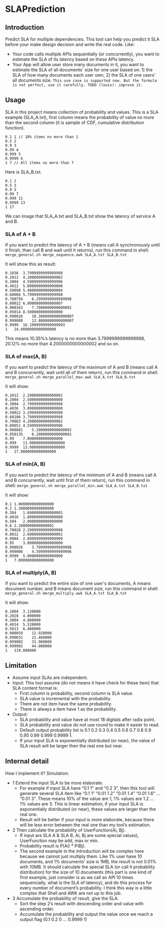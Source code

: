 # SLAPrediction
## Introduction
Predict SLA for multiple dependencies. This tool can help you predict it SLA before your make design decision and write the real code. Like:

* Your code calls multiple APIs sequentially (or concurrently), you want to estimate the SLA of its latency based on these APIs latency.
* Your App will allow user store many documents in it, you want to estimate the SLA of all documents' size for one user based on: 1) the SLA of how many documents each user own, 2) the SLA of one users' all documents size. `This use case is supported now. But the formula is not perfect, use it carefully. TODO (louix): improve it.`

## Usage
SLA in this project means collection of probability and values. This is a SLA example (SLA_A.txt), first column means the probability of value no more than the second column (it is sample of CDF, cumulative distribution function).
```
0.1 1 // 10% items no more than 1
0.5 2
0.9 3
0.99 4
0.999 5
0.9999 6
1 7 // All items no more than 7
```

Here is SLA_B.txt.
```
0.1 2
0.5 3
0.9 5
0.99 7
0.999 11
0.9999 13
1 17
```

We can image that SLA_A.txt and SLA_B.txt show the latency of service A and B.

### SLA of A + B
If you want to predict the latency of A + B (means call A synchronously until it finish, than call B and wait until it returns), run this command in shell:
`merge_general.sh merge_sequence.awk SLA_A.txt SLA_B.txt`

It will show this as result:
```
0.1036	3.7999999999999998
0.2012	4.2000000000000002
0.3004	4.5999999999999996
0.4012	5.0000000000000000
0.50098	5.4000000000000004
0.60066	5.7999999999999998
0.700756	6.2999999999999998
0.80022	6.8000000000000007
0.900343	7.7000000000000002
0.95014	8.5000000000000000
0.990026	10.3000000000000007
0.999008	13.8000000000000007
0.9999	16.1999999999999993
1	24.0000000000000000
```

This means 10.35%’s latency is no more than 3.7999999999999998, 20.12% no more than 4.2000000000000002 and so on.

### SLA of max(A, B)
If you want to predict the latency of the maximum of A and B (means call A and B concurrently, wait until all of them return), run this command in shell:
`merge_general.sh merge_parallel_max.awk SLA_A.txt SLA_B.txt`

It will show:
```
0.1012	2.2000000000000002
0.2004	2.5000000000000000
0.3004	2.7999999999999998
0.4036	3.0000000000000000
0.50022	3.2999999999999998
0.60106	3.7999999999999998
0.70083	4.2000000000000002
0.80051	4.5999999999999996
0.900081	5.2000000000000002
0.950135	6.2000000000000002
0.99	7.0000000000000000
0.999	11.0000000000000000
0.9999	13.0000000000000000
1	17.0000000000000000
```

### SLA of min(A, B)
If you want to predict the latency of the minimum of A and B (means call A and B concurrently, wait until first of them return), run this command in shell:
`merge_general.sh merge_parallel_min.awk SLA_A.txt SLA_B.txt`

It will show:
```
0.1	1.0000000000000000
0.2	1.3000000000000000
0.304	1.6000000000000001
0.4016	1.8000000000000000
0.504	2.0000000000000000
0.6	2.1000000000000001
0.70028	2.2999999999999998
0.8012	2.6000000000000001
0.9004	2.8999999999999999
0.95	3.0000000000000000
0.990026	3.7999999999999998
0.999006	4.5999999999999996
0.9999	5.0000000000000000
1	7.0000000000000000
```


### SLA of multiply(A, B)
If you want to predict the entire size of one user's documents, A means document number, and B means document size, run this command in shell:
`merge_general.sh merge_multiply.awk SLA_A.txt SLA_B.txt`

It will show:
```
0.1004	3.120000
0.2028	4.000000
0.3004	4.800000
0.4014	5.520000
0.5013	6.400000
0.900059	12.920000
0.990031	21.460000
0.999002	31.960000
0.999901	44.000000
1	119.000000
```

## Limitation
* Assume input SLAs are independent.
* Input: This tool assume (do not means it have check for these item) that SLA content format is:
  * First column is probability, second column is SLA value.
  * SLA value is incremental with the probability.
  * There are not item have the same probability.
  * There is always a item have 1 as the probability.
* Output:
  * SLA probability and value have at most 18 digitals after radix point.
  * SLA probability and value do not use round to make it easier to read.
  * Default output probability list is 0.1 0.2 0.3 0.4 0.5 0.6 0.7 0.8 0.9 0.95 0.99 0.999 0.9999 1.
  * If your input SLA is exponentially distributed (or near), the value of SLA result will be larger then the real one but near.


## Internal detail
How I implement it? Simulation:

* 1 Extend the input SLA to be more elaborate.
  * For example if input SLA have “0.1 1” and “0.2 3”, then this tool will generate several SLA item like “0.1 1” “0.01 1.2” “0.01 1.4” “0.01 1.6” … “0.01 3”. These means 10% of the value are 1, 1% values are 1.2 … 1% values are 3. This is linear estimation, if your input SLA is exponentially distributed (or near), these values are larger than the real one.
  * Result will be better if your input is more elaborate, because there will be less error between the real one than my tool’s estimation.
* 2 Then calculate the probability of UserFunction(Ai, Bj).
  * If input are SLA A & SLA B, Ai, Bj are some special values), UserFunction may be add, max or min.
  * Probability result is P(Ai) * P(Bj).
  * The second example in the introduction will be complex here because we cannot just multiply them. Like 1% user have 10 documents, and 1% documents’ size is 1MB, the result is not 0.01% with 10MB. It should calculate the special SLA (or call it probability distribution) for the size of 10 documents (this part is one kind of first example, just consider is as we call an API 10 times sequencially, what is the SLA of latency), and do this process for every number of document’s probability. I think this way is a little complex that Shell and AWK are not up to this job.
* 3 Accumulate the probability of result, give the SLA.
  * Sort the step 2’s result with descending order and value with ascending order.
  * Accumulate the probability and output the value once we reach a output flag (0.1 0.2 0 … 0.9999 1)

